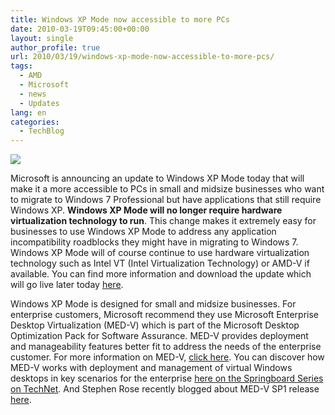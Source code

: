 ```yaml
---
title: Windows XP Mode now accessible to more PCs
date: 2010-03-19T09:45:00+00:00
layout: single
author_profile: true
url: 2010/03/19/windows-xp-mode-now-accessible-to-more-pcs/
tags:
  - AMD
  - Microsoft
  - news
  - Updates
lang: en
categories: 
  - TechBlog
---
```

[![](http://3.bp.blogspot.com/_vaUVXcmC3OI/S6M_UfNldEI/AAAAAAAABSs/PrDi9spi0OI/s200/virtual-pc.JPG)](http://3.bp.blogspot.com/_vaUVXcmC3OI/S6M_UfNldEI/AAAAAAAABSs/PrDi9spi0OI/s1600-h/virtual-pc.JPG)

Microsoft is announcing an update to Windows XP Mode today that will make it a more accessible to PCs in small and midsize businesses who want to migrate to Windows 7 Professional but have applications that still require Windows XP. **Windows XP Mode will no longer require hardware virtualization technology to run**. This change makes it extremely easy for businesses to use Windows XP Mode to address any application incompatibility roadblocks they might have in migrating to Windows 7. Windows XP Mode will of course continue to use hardware virtualization technology such as Intel VT (Intel Virtualization Technology) or AMD-V if available. You can find more information and download the update which will go live later today [here](http://www.windows.com/xpmode).

Windows XP Mode is designed for small and midsize businesses. For enterprise customers, Microsoft recommend they use Microsoft Enterprise Desktop Virtualization (MED-V) which is part of the Microsoft Desktop Optimization Pack for Software Assurance. MED-V provides deployment and manageability features better fit to address the needs of the enterprise customer. For more information on MED-V, [click here](http://www.microsoft.com/windows/enterprise/products/mdop/med-v.aspx). You can discover how MED-V works with deployment and management of virtual Windows desktops in key scenarios for the enterprise [here on the Springboard Series on TechNet](http://technet.microsoft.com/en-us/windows/ee532035.aspx). And Stephen Rose recently blogged about MED-V SP1 release [here](http://windowsteamblog.com/blogs/springboard/archive/2010/02/23/the-med-v-v1-sp1-release-candidate-is-now-available.aspx).

